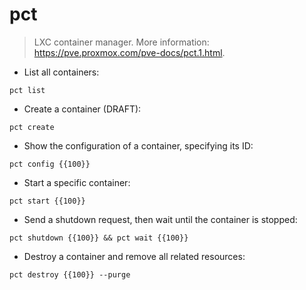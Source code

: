 # pct

> LXC container manager.
> More information: <https://pve.proxmox.com/pve-docs/pct.1.html>.

- List all containers:

`pct list`

- Create a container (DRAFT):

`pct create`

- Show the configuration of a container, specifying its ID:

`pct config {{100}}`

- Start a specific container:

`pct start {{100}}`

- Send a shutdown request, then wait until the container is stopped:

`pct shutdown {{100}} && pct wait {{100}}`

- Destroy a container and remove all related resources:

`pct destroy {{100}} --purge`
